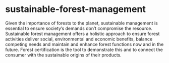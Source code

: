 # sustainable-forest-management
Given the importance of forests to the planet, sustainable management is essential to ensure society’s demands don’t compromise the resource. Sustainable forest management offers a holistic approach to ensure forest activities deliver social, environmental and economic benefits, balance competing needs and maintain and enhance forest functions now and in the future. Forest certification is the tool to demonstrate this and to connect the consumer with the sustainable origins of their products.